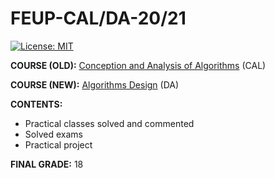 # FEUP-CAL/DA-20/21
[![License: MIT](https://img.shields.io/badge/License-MIT-yellow.svg)](https://opensource.org/licenses/MIT)

**COURSE (OLD):** [Conception and Analysis of Algorithms](https://sigarra.up.pt/feup/en/ucurr_geral.ficha_uc_view?pv_ocorrencia_id=459479) (CAL)

**COURSE (NEW):** [Algorithms Design](https://sigarra.up.pt/feup/pt/ucurr_geral.ficha_uc_view?pv_ocorrencia_id=484424) (DA)

**CONTENTS:** 
- Practical classes solved and commented
- Solved exams
- Practical project 

**FINAL GRADE:** 18
